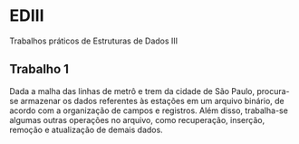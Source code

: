 # EDIII
Trabalhos práticos de Estruturas de Dados III

## Trabalho 1
Dada a malha das linhas de metrô e trem da cidade de São Paulo, procura-se armazenar os dados referentes às estações em um arquivo binário, de acordo com a organização de campos e registros. Além disso, trabalha-se algumas outras operações no arquivo, como recuperação, inserção, remoção e atualização de demais dados.
